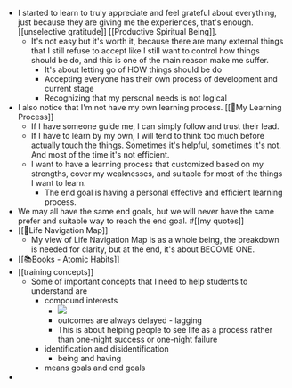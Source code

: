- I started to learn to truly appreciate and feel grateful about everything, just because they are giving me the experiences, that's enough. [[unselective gratitude]] [[Productive Spiritual Being]]. 
    - It's not easy but it's worth it, because there are many external things that I still refuse to accept like I still want to control how things should be do, and this is one of the main reason make me suffer. 
        - It's about letting go of HOW things should be do
        - Accepting everyone has their own process of development and current stage
        - Recognizing that my personal needs is not logical 
- I also notice that I'm not have my own learning process. [[🌱My Learning Process]]
    - If I have someone guide me, I can simply follow and trust their lead.
    - If I have to learn by my own, I will tend to think too much before actually touch the things. Sometimes it's helpful, sometimes it's not. And most of the time it's not efficient.
    - I want to have a learning process that customized based on my strengths, cover my weaknesses, and suitable for most of the things I want to learn.
        - The end goal is having a personal effective and efficient learning process.
- We may all have the same end goals, but we will never have the same prefer and suitable way to reach the end goal. #[[my quotes]]
- [[🌱Life Navigation Map]]
    - My view of Life Navigation Map is as a whole being, the breakdown is needed for clarity, but at the end, it's about BECOME ONE.
- [[📚Books - Atomic Habits]]
- [[training concepts]]
    - Some of important concepts that I need to help students to understand are
        - compound interests
            - ![](https://firebasestorage.googleapis.com/v0/b/firescript-577a2.appspot.com/o/imgs%2Fapp%2FNgoctien%2F14Kezbmdx7.png?alt=media&token=a2d9f59e-6fa0-47be-b0b5-6dfc79cb2c71)
            - outcomes are always delayed - lagging
            - This is about helping people to see life as a process rather than one-night success or one-night failure
        - identification and disidentification
            - being and having
        - means goals and end goals
- 
